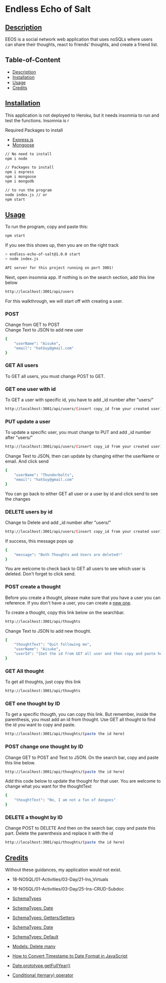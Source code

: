 # Endless Echo of Salt

## [Description](#table-of-content)

EEOS is a social network web application that uses noSQLs where users can share their thoughts, react to friends’ thoughts, and create a friend list.

## Table-of-Content
* [Description](#description)
* [Installation](#installation)
* [Usage](#usage)
* [Credits](#credits)


## [Installation](#table-of-content)
This application is not deployed to Heroku, but it needs insomnia to run and test the functions. Insomnia is r

Required Packages to install
* [Express.js](https://www.npmjs.com/package/express)
* [Mongoose](https://www.npmjs.com/package/mongoose)

```bash
// No need to install
npm i node 

// Packages to install
npm i express
npm i mongoose
npm i mongodb

// to run the program
node index.js // or
npm start
```
## [Usage](#table-of-content)
To run the program, copy and paste this:
```bash
npm start
```
If you see this shows up, then you are on the right track
```bash
> endless-echo-of-salt@1.0.0 start
> node index.js

API server for this project running on port 3001!
```

Next, open insomnia app. If nothing is on the search section, add this line below
```bash
http://localhost:3001/api/users
```

For this walkthrough, we will start off with creating a user.<br>
### POST
Change from GET to POST <br>
Change Text to JSON to add new user <br>
``` bash
{
	"userName": "Aisuke",
	"email": "hatGuy@gmail.com"
}
```
### GET All users
To GET all users, you must change POST to GET.

### GET one user with id
To GET a user with specific id, you have to add _id number after "users/"

```bash
http://localhost:3001/api/users/(insert copy_id from your created user)
```

### PUT update a user
To update a specific user, you must change to PUT and add _id number after "users/"

```bash
http://localhost:3001/api/users/(insert copy_id from your created user)
```
Change Text to JSON, then can update by changing either the userName or email. And click send

```bash
{
	"userName": "Thunderbolts",
	"email": "hatGuy@gmail.com"
}
```
You can go back to either GET all user or a user by id and click send to see the changes 

### DELETE users by id
Change to Delete and add _id number after "users/"
```bash
http://localhost:3001/api/users/(insert copy_id from your created user)
```
If success, this message pops up
```bash
{
	"message": "Both Thoughts and Users are deleted!"
}
```
You are welcome to check back to GET all users to see which user is deleted. Don't forget to click send.

### POST create a thought
Before you create a thought, please make sure that you have a user you can reference. If you don't have a user, you can create a [new one](#post).

To create a thought, copy this link below on the searchbar.
```bash
http://localhost:3001/api/thoughts
```
Change Text to JSON to add new thought.
```bash
{
    "thoughtText": "Quit following me",
    "userName": "Aisuke",
    "userId": "{Get the id from GET all user and then copy and paste here}"
}
```
### GET All thought
To get all thoughts, just copy this link
```bash
http://localhost:3001/api/thoughts
```

### GET one thought by ID
To get a specific thougth, you can copy this link. But remember, inside the parenthesis, you must add an id from thought. Use GET all thought to find the id you want to copy and paste.
```bash
http://localhost:3001/api/thoughts/(paste the id here)
```

### POST change one thought by ID
Change GET to POST and Text to JSON.
On the search bar, copy and paste this line below.
```bash
http://localhost:3001/api/thoughts/(paste the id here)
```
Add this code below to update the thought for that user. You are welcome to change what you want for the thoughtText
```bash
{
    "thoughtText": "No, I am not a fan of dangoes"
}
```

### DELETE a thought by ID
Change POST to DELETE
And then on the search bar, copy and paste this part. Delete the parenthesis and replace it with the id
```bash
http://localhost:3001/api/thoughts/(paste the id here)
```

## [Credits](#table-of-content)
Without these guidances, my application would not exist.
* 18-NOSQL/01-Activities/03-Day/21-Ins_Virtuals
* 18-NOSQL/01-Activities/03-Day/25-Ins-CRUD-Subdoc

* [SchemaTypes](https://mongoosejs.com/docs/schematypes.html)
* [SchemaTypes: Date](https://mongoosejs.com/docs/schematypes.html#dates)
* [SchemaTypes: Getters/Setters](https://mongoosejs.com/docs/tutorials/getters-setters.html)
* [SchemaTypes: Date](https://mongoosejs.com/docs/schematypes.html#dates)
* [SchemaTypes: Default](https://mongoosejs.com/docs/defaults.html)
* [Models: Delete many](https://mongoosejs.com/docs/api/model.html#Model.deleteMany())
* [How to Convert Timestamp to Date Format in JavaScript](https://linuxhint.com/convert-timestamp-to-date-format-javascript/)
* [Date.prototype.getFullYear()](https://developer.mozilla.org/en-US/docs/Web/JavaScript/Reference/Global_Objects/Date/getFullYear)
* [Conditional (ternary) operator](https://developer.mozilla.org/en-US/docs/Web/JavaScript/Reference/Operators/Conditional_operator)
